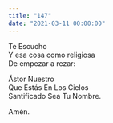```yaml
---
title: "147"
date: "2021-03-11 00:00:00"
---
```


Te Escucho\
Y esa cosa como religiosa\
De empezar a rezar:

Ástor Nuestro\
Que Estás En Los Cielos\
Santificado Sea Tu Nombre.

Amén.